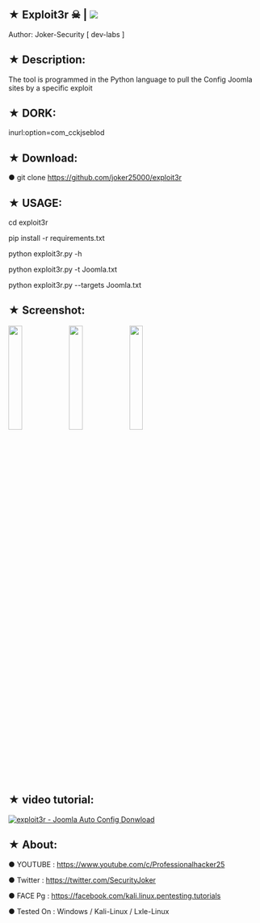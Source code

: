 
## ★ Exploit3r ☠ | <img src="https://img.shields.io/badge/i-Exploit3r-white.svg">

   Author: Joker-Security [ dev-labs ]

## ★ Description:

The tool is programmed in the Python language to pull the Config Joomla sites by a specific exploit

## ★ DORK:

inurl:option=com_cckjseblod

## ★ Download:

● git clone https://github.com/joker25000/exploit3r

## ★ USAGE:

cd exploit3r

pip install -r requirements.txt

python exploit3r.py -h

python exploit3r.py -t Joomla.txt

python exploit3r.py --targets Joomla.txt


## ★ Screenshot:

<img src="https://i.imgur.com/xyQFfIZ.png" width="23%"></img> <img src="https://i.imgur.com/RKwRiIz.png" width="23%"></img> <img src="https://i.imgur.com/mc2gd7I.png" width="23%"></img> 

## ★ video tutorial:
[![ exploit3r - Joomla Auto Config Donwload ](https://i.ytimg.com/vi/9TpCUnKyzQk/hqdefault.jpg)](https://www.youtube.com/watch?v=9TpCUnKyzQk)


## ★ About:

● YOUTUBE : https://www.youtube.com/c/Professionalhacker25

● Twitter : https://twitter.com/SecurityJoker

● FACE Pg : https://facebook.com/kali.linux.pentesting.tutorials

● Tested On : Windows / Kali-Linux / Lxle-Linux

